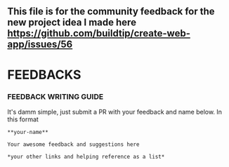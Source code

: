 ## This file is for the community feedback for the new project idea I made here https://github.com/buildtip/create-web-app/issues/56




# FEEDBACKS


### FEEDBACK WRITING GUIDE
It's damm simple, just submit a PR with your feedback and name below. In this format

```
**your-name**

Your awesome feedback and suggestions here

*your other links and helping reference as a list*

```
